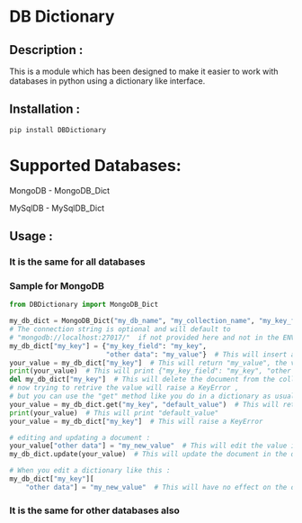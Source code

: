 # DB Dictionary

## Description :
This is a module which has been designed to make it easier to work with databases 
in python using a dictionary like interface.

## Installation :
`pip install DBDictionary`

# Supported Databases:

MongoDB - MongoDB_Dict

MySqlDB - MySqlDB_Dict

## Usage :

### It is the same for all databases

### Sample for MongoDB
```python
from DBDictionary import MongoDB_Dict

my_db_dict = MongoDB_Dict("my_db_name", "my_collection_name", "my_key_field", "my_connection_string")
# The connection string is optional and will default to 
# "mongodb://localhost:27017/"  if not provided here and not in the ENV var also
my_db_dict["my_key"] = {"my_key_field": "my_key",
                        "other data": "my_value"}  # This will insert a new document into the collection
your_value = my_db_dict["my_key"]  # This will return "my_value", the value in the database
print(your_value)  # This will print {"my_key_field": "my_key", "other data": "my_value"}
del my_db_dict["my_key"]  # This will delete the document from the collection
# now trying to retrive the value will raise a KeyError ,
# but you can use the "get" method like you do in a dictionary as usual
your_value = my_db_dict.get("my_key", "default_value")  # This will return "default_value"
print(your_value)  # This will print "default_value"
your_value = my_db_dict["my_key"]  # This will raise a KeyError

# editing and updating a document :
your_value["other data"] = "my_new_value"  # This will edit the value in the memory
my_db_dict.update(your_value)  # This will update the document in the database

# When you edit a dictionary like this :
my_db_dict["my_key"][
    "other data"] = "my_new_value"  # This will have no effect on the database and any changes will be lost
```

### It is the same for other databases also

